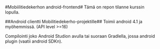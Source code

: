 #Mobiilitiedekerhon android-frontend#
Tämä on repon tilanne kurssin lopulla.
  
##Android clientti Mobilitiedekerho-projektille##
Toimii android 4.1 ja myöhemmissä. (API level >=16)

Compilointi joko Android Studion avulla tai suoraan Gradlella, jossa android plugin (vaatii android SDKn).
